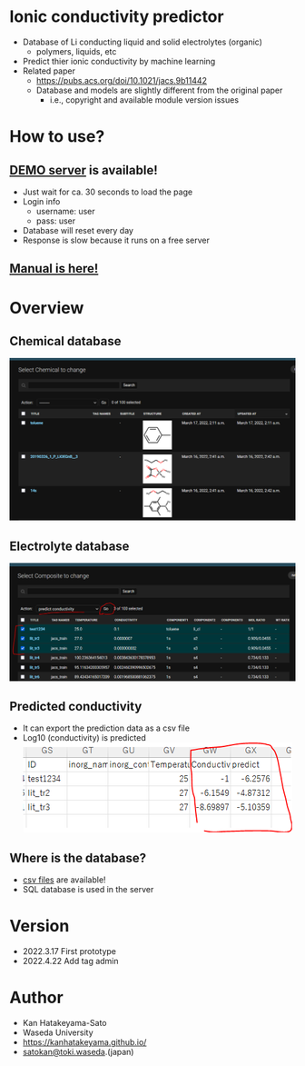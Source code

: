 # Ionic conductivity predictor 
- Database of Li conducting liquid and solid electrolytes (organic)
    - polymers, liquids, etc
- Predict thier ionic conductivity by machine learning
- Related paper
    - https://pubs.acs.org/doi/10.1021/jacs.9b11442
    - Database and models are slightly different from the original paper
        - i.e., copyright and available module version issues


# How to use?
## [DEMO server](https://ionpred.herokuapp.com/admin/) is available!
-  Just wait for ca. 30 seconds to load the page
- Login info
    - username: user
    - pass: user
- Database will reset every day
- Response is slow because it runs on a free server

## [Manual is here!](manual/Manual.md)

# Overview
## Chemical database
![about](misc/chems.PNG)
## Electrolyte database
![about](misc/pred.PNG)
## Predicted conductivity
- It can export the prediction data as a csv file
- Log10 (conductivity) is predicted
![about](misc/csv.PNG)
## Where is the database?
- [csv files](database) are available!
- SQL database is used in the server


# Version
- 2022.3.17 First prototype
- 2022.4.22 Add tag admin

# Author
- Kan Hatakeyama-Sato
- Waseda University
- https://kanhatakeyama.github.io/
- satokan@toki.waseda.(japan)